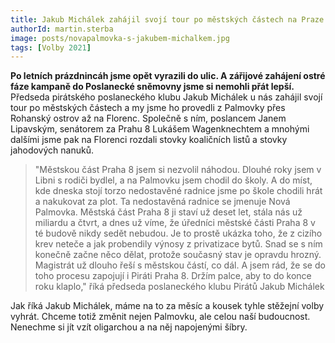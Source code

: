 ```yaml
---
title: Jakub Michálek zahájil svojí tour po městských částech na Praze 8
authorId: martin.sterba
image: posts/novapalmovka-s-jakubem-michalkem.jpg
tags: [Volby 2021]
---
```


**Po letních prázdnincáh jsme opět vyrazili do ulic. A zářijové zahájení ostré fáze kampaně do Poslanecké sněmovny jsme si nemohli přát lepší.** Předseda pirátského poslaneckého klubu Jakub Michálek u nás zahájil svojí tour po městských částech a my jsme ho provedli z Palmovky přes Rohanský ostrov až na Florenc. Společně s ním, poslancem Janem Lipavským, senátorem za Prahu 8 Lukášem Wagenknechtem a mnohými dalšími jsme pak na Florenci rozdali stovky koaličních listů a stovky jahodových nanuků.

>"Městskou část Praha 8 jsem si nezvolil náhodou. Dlouhé roky jsem v Libni s rodiči bydlel, a na Palmovku jsem chodil do školy. A do míst, kde dneska stojí torzo nedostavěné radnice jsme po škole chodili hrát a nakukovat za plot. Ta nedostavěná radnice se jmenuje Nová Palmovka. Městská část Praha 8 ji staví už deset let, stála nás už miliardu a čtvrt, a dnes už víme, že úředníci městské části Praha 8 v té budově nikdy sedět nebudou. Je to prostě ukázka toho, že z cizího krev neteče a jak probendily výnosy z privatizace bytů. Snad se s ním konečně začne něco dělat, protože současný stav je opravdu hrozný. Magistrát už dlouho řeší s městskou částí, co dál. A jsem rád, že se do toho procesu zapojují i Piráti Praha 8. Držím palce, aby to do konce roku klaplo," říká předseda poslaneckého klubu Pirátů Jakub Michálek

Jak říká Jakub Michálek, máme na to za měsíc a kousek tyhle stěžejní volby vyhrát. Chceme totiž změnit nejen Palmovku, ale celou naší budoucnost. Nenechme si jít vzít oligarchou a na něj napojenými šíbry.
